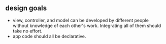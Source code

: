 ## design goals

* view, controller, and model can be developed by different people without knowledge of each other's work. Integrating all of them should take no effort.
* app code should all be declarative. 
